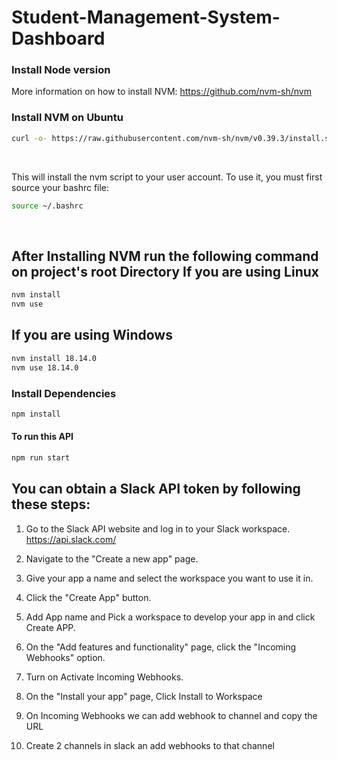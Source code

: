 # Student-Management-System-Dashboard


### Install Node version

More information on how to install NVM: https://github.com/nvm-sh/nvm

### Install NVM on Ubuntu

```bash
curl -o- https://raw.githubusercontent.com/nvm-sh/nvm/v0.39.3/install.sh | bash
```
<br> 

This will install the nvm script to your user account. To use it, you must first source your bashrc file:

```bash
source ~/.bashrc
```
<br>




## After Installing NVM run the following command on project's root Directory If you are using Linux

```bash
nvm install
nvm use
```
## If you are using Windows
```bash
nvm install 18.14.0
nvm use 18.14.0
```

### Install Dependencies

```bash
npm install
```

#### To run this API

```bash
npm run start
```

## You can obtain a Slack API token by following these steps:

1.  Go to the Slack API website and log in to your Slack workspace.<br>
https://api.slack.com/

2.  Navigate to the "Create a new app" page.

3.  Give your app a name and select the workspace you want to use it in.

4.  Click the "Create App" button.

5. Add App name and Pick a workspace to develop your app in and click Create APP.

6. On the "Add features and functionality" page, click the "Incoming Webhooks" option.

7. Turn on Activate Incoming Webhooks. 

8. On the "Install your app" page, Click Install to Workspace

9. On Incoming Webhooks we can add webhook to channel and copy the URL

10. Create 2 channels in slack an add webhooks to that channel




